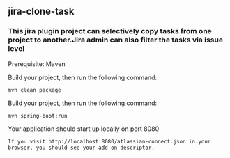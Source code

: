## jira-clone-task

### This jira plugin project can selectively copy tasks from one project to another.Jira admin can also filter the tasks via issue level

Prerequisite: Maven

Build your project, then run the following command:

```
mvn clean package
```
Build your project, then run the following command:

```
mvn spring-boot:run
```
Your application should start up locally on port 8080

```
If you visit http://localhost:8080/atlassian-connect.json in your browser, you should see your add-on descriptor.
```
